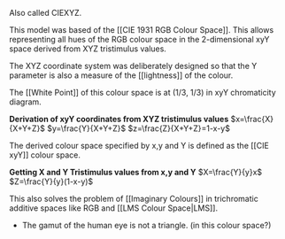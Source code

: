 Also called CIEXYZ.

This model was based of the [[CIE 1931 RGB Colour Space]]. This allows representing all hues of the RGB colour space in the 2-dimensional xyY space derived from XYZ tristimulus values.

The XYZ coordinate system was deliberately designed so that the Y parameter is also a measure of the [[lightness]] of the colour. 

The [[White Point]] of this colour space is at (1/3, 1/3) in xyY chromaticity diagram.

**Derivation of xyY coordinates from XYZ tristimulus values**
$x=\frac{X}{X+Y+Z}$
$y=\frac{Y}{X+Y+Z}$
$z=\frac{Z}{X+Y+Z}=1-x-y$

The derived colour space specified by x,y and Y is defined as the [[CIE xyY]] colour space.

**Getting X and Y Tristimulus values from x,y and Y**
$X=\frac{Y}{y}x$
$Z=\frac{Y}{y}(1-x-y)$

This also solves the problem of [[Imaginary Colours]] in trichromatic additive spaces like RGB and [[LMS Colour Space|LMS]].

- The gamut of the human eye is not a triangle. (in this colour space?)